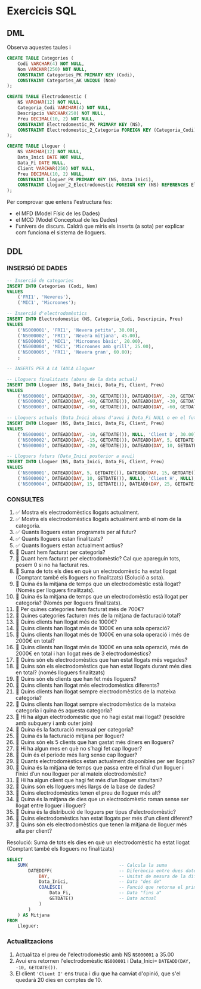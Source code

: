 # Exercicis SQL

## DML

Observa aquestes taules i 

```sql
CREATE TABLE Categories (
    Codi VARCHAR(4) NOT NULL,
    Nom VARCHAR(250) NOT NULL,
    CONSTRAINT Categories_PK PRIMARY KEY (Codi),
    CONSTRAINT Categories_AK UNIQUE (Nom)
);

CREATE TABLE Electrodomestic (
    NS VARCHAR(12) NOT NULL,
    Categoria_Codi VARCHAR(4) NOT NULL,
    Descripcio VARCHAR(250) NOT NULL,
    Preu DECIMAL(10, 2) NOT NULL,
    CONSTRAINT Electrodomestic_PK PRIMARY KEY (NS),
    CONSTRAINT Electrodomestic_2_Categoria FOREIGN KEY (Categoria_Codi) REFERENCES Categories (Codi)
);

CREATE TABLE Lloguer (
    NS VARCHAR(12) NOT NULL,
    Data_Inici DATE NOT NULL,
    Data_Fi DATE NULL,
    Client VARCHAR(250) NOT NULL,
    Preu DECIMAL(10, 2) NULL,
    CONSTRAINT Lloguer_PK PRIMARY KEY (NS, Data_Inici),
    CONSTRAINT Lloguer_2_Electrodomestic FOREIGN KEY (NS) REFERENCES Electrodomestic (NS)
);
```

Per comprovar que entens l'estructura fes:

* el MFD (Model Físic de les Dades) 
* el MCD (Model Conceptual de les Dades) 
* l'univers de discurs. Caldrà que miris els inserts (a sota) per explicar com funciona el sistema de lloguers.

## DDL

### INSERSIÓ DE DADES

```SQL
-- Inserció de categories
INSERT INTO Categories (Codi, Nom)
VALUES 
    ('FRI1', 'Neveres'),
    ('MIC1', 'Microones');

-- Inserció d'electrodomèstics
INSERT INTO Electrodomestic (NS, Categoria_Codi, Descripcio, Preu)
VALUES 
    ('NS000001', 'FRI1', 'Nevera petita', 30.00),
    ('NS000002', 'FRI1', 'Nevera mitjana', 45.00),
    ('NS000003', 'MIC1', 'Microones bàsic', 20.00),
    ('NS000004', 'MIC1', 'Microones amb grill', 25.00),
    ('NS000005', 'FRI1', 'Nevera gran', 60.00);
    ;

-- INSERTS PER A LA TAULA Lloguer

-- Lloguers finalitzats (abans de la data actual)
INSERT INTO Lloguer (NS, Data_Inici, Data_Fi, Client, Preu)
VALUES 
    ('NS000001', DATEADD(DAY, -30, GETDATE()), DATEADD(DAY, -20, GETDATE()), 'Client A', 30.00 * 10),
    ('NS000002', DATEADD(DAY, -60, GETDATE()), DATEADD(DAY, -30, GETDATE()), 'Client B', 45.00 * 30),
    ('NS000003', DATEADD(DAY, -90, GETDATE()), DATEADD(DAY, -60, GETDATE()), 'Client C', 20.00 * 30);

-- Lloguers actuals (Data_Inici abans d'avui i Data_Fi NULL o en el futur)
INSERT INTO Lloguer (NS, Data_Inici, Data_Fi, Client, Preu)
VALUES 
    ('NS000001', DATEADD(DAY, -10, GETDATE()), NULL, 'Client D', 30.00),
    ('NS000002', DATEADD(DAY, -15, GETDATE()), DATEADD(DAY, 5, GETDATE()), 'Client E', NULL),
    ('NS000003', DATEADD(DAY, -20, GETDATE()), DATEADD(DAY, 10, GETDATE()), 'Client F', NULL);

-- Lloguers futurs (Data_Inici posterior a avui)
INSERT INTO Lloguer (NS, Data_Inici, Data_Fi, Client, Preu)
VALUES 
    ('NS000001', DATEADD(DAY, 5, GETDATE()), DATEADD(DAY, 15, GETDATE()), 'Client A', NULL),
    ('NS000002', DATEADD(DAY, 10, GETDATE()), NULL), 'Client H', NULL),
    ('NS000004', DATEADD(DAY, 15, GETDATE()), DATEADD(DAY, 25, GETDATE()), 'Client I', NULL);
```

### CONSULTES


1. ✅ Mostra els electrodomèstics llogats actualment.  
2. ✅ Mostra els electrodomèstics llogats actualment amb el nom de la categoria.  
3. ✅ Quants lloguers estan programats per al futur?  
4. ✅ Quants lloguers estan finalitzats?  
5. ✅ Quants lloguers estan actualment actius?
6. 🔄 Quant hem facturat per categoria?
7. 🔄 Quant hem facturat per electrodomèstic? Cal que apareguin tots, posem 0 si no ha facturat res.
8. 🔄 Suma de tots els dies en què un electrodomèstic ha estat llogat (Comptant també els lloguers no finalitzats) (Solució a sota).  
9. 🔄 Quina és la mitjana de temps que un electrodomèstic està llogat? (Només per lloguers finalitzats).  
10. 🔄 Quina és la mitjana de temps que un electrodomèstic està llogat per categoria? (Només per lloguers finalitzats).  
11. 🔄 Per quines categories hem facturat més de 700€?  
12. 🔄 Quines categories facturen més de la mitjana de facturació total?  
13. 🔄 Quins clients han llogat més de 1000€?  
14. 🔄 Quins clients han llogat més de 1000€ en una sola operació?  
15. 🔄 Quins clients han llogat més de 1000€ en una sola operació i més de 2000€ en total?  
16. 🔄 Quins clients han llogat més de 1000€ en una sola operació, més de 2000€ en total i han llogat més de 3 electrodomèstics?  
17. 🚀 Quins són els electrodomèstics que han estat llogats més vegades?  
18. 🚀 Quins són els electrodomèstics que han estat llogats durant més dies en total? (només lloguers finalitzats)
19. 🚀 Quins són els clients que han fet més lloguers?  
20. 🚀 Quins clients han llogat més electrodomèstics diferents?  
21. 🚀 Quins clients han llogat sempre electrodomèstics de la mateixa categoria?
22. 🚀 Quins clients han llogat sempre electrodomèstics de la mateixa categoria i quina és aquesta categoria?
23. 🚀 Hi ha algun electrodomèstic que no hagi estat mai llogat? (resoldre amb subquery i amb outer join)
24. 🚀 Quina és la facturació mensual per categoria?
25. 🚀 Quina és la facturació mitjana per lloguer?  
26. 🚀 Quins són els 5 clients que han gastat més diners en lloguers?  
27. 🚀 Hi ha algun mes en què no s’hagi fet cap lloguer?  
28. 🚀 Quin és el període més llarg sense cap lloguer?  
29. 🚀 Quants electrodomèstics estan actualment disponibles per ser llogats?  
30. 🚀 Quina és la mitjana de temps que passa entre el final d’un lloguer i l’inici d’un nou lloguer per al mateix electrodomèstic?  
31. 🚀 Hi ha algun client que hagi fet més d’un lloguer simultani?  
32. 🚀 Quins són els lloguers més llargs de la base de dades?  
33. 🚀 Quins electrodomèstics tenen el preu de lloguer més alt?  
34. 🚀 Quina és la mitjana de dies que un electrodomèstic roman sense ser llogat entre lloguer i lloguer?  
35. 🚀 Quina és la distribució de lloguers per tipus d'electrodomèstic?  
36. 🚀 Quins electrodomèstics han estat llogats per més d'un client diferent?  
37. 🚀 Quins són els electrodomèstics que tenen la mitjana de lloguer més alta per client?  


Resolució: Suma de tots els dies en què un electrodomèstic ha estat llogat (Comptant també els lloguers no finalitzats)
   
```sql
SELECT 
    SUM(                                  -- Calcula la suma
        DATEDIFF(                         -- Diferència entre dues dates
            DAY,                          -- Unitat de mesura de la diferència
            Data_Inici,                   -- Data "des de"
            COALESCE(                     -- Funció que retorna el primer valor no NULL
                Data_Fi,                  -- Data "fins a"
                GETDATE()                 -- Data actual
            )                             
        )
    ) AS Mitjana
FROM
    Lloguer;
```


### Actualitzacions

1. Actualitza el preu de l'electrodomèstic amb NS `NS000001` a 35.00
2. Avui ens retornen l'electrodomèstic `NS000001` i Data_Inici= `DATEADD(DAY, -10, GETDATE())`.
3. El client `'Client I'` ens truca i diu que ha canviat d'opinió, que s'el quedarà 20 dies en comptes de 10.
